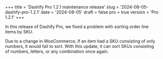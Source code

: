 +++
title = 'Dashify Pro 1.2.1 maintenance release'
slug = '2024-08-05-dashify-pro-1.2.1'
date = '2024-08-05'
draft = false
pro = true
version = 'Pro 1.2.1'
+++

In this release of Dashify Pro, we fixed a problem with sorting order line items by SKU.

Due to a change in WooCommerce, if an item had a SKU consisting of only numbers, it would fail to sort. With this update, it can sort SKUs consisting of numbers, letters, or any combination once again.
